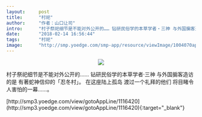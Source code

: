 ```yaml
---
layout:     post
title:      "村祀"
author:     "作者：山口让司"
intro:      "村子祭祀细节是不能对外公开的…… 钻研民俗学的本草学者‧三神 与外国掮客造访的是 有著蛇神信仰的「忍冬村」。 在这座陆上孤岛 渡过一个礼拜的他们 将目睹令人害怕的一幕……。"
date:       "2018-02-14 16:56:44"
tags:       "村祀"
image:      "http://smp.yoedge.com/smp-app/resource/viewImage/1004070appline.png"
---
```

<div style="text-align: center">
<p><img src="http://smp.yoedge.com/smp-app/resource/viewImage/1004070appline.png"/></p>
</div>
<p class="post-meta">
<span>村子祭祀细节是不能对外公开的…… 钻研民俗学的本草学者‧三神 与外国掮客造访的是 有著蛇神信仰的「忍冬村」。 在这座陆上孤岛 渡过一个礼拜的他们 将目睹令人害怕的一幕……。</span>
</p>
[http://smp3.yoedge.com/view/gotoAppLine/1116420](http://smp3.yoedge.com/view/gotoAppLine/1116420){:target="_blank"}


